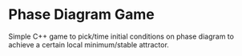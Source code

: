 # Phase Diagram Game

Simple C++ game to pick/time initial conditions on phase diagram to achieve a certain local minimum/stable attractor.


